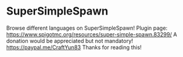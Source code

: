 # SuperSimpleSpawn
Browse different languages on SuperSimpleSpawn!
Plugin page: https://www.spigotmc.org/resources/super-simple-spawn.83299/ 
A donation would be appreciated but not mandatory! https://paypal.me/CraftYun83
Thanks for reading this!
